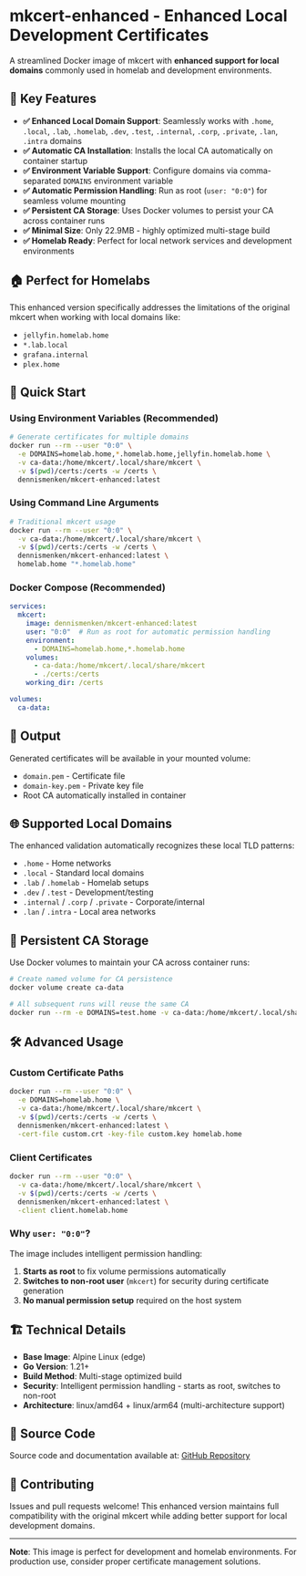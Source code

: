 # mkcert-enhanced - Enhanced Local Development Certificates

A streamlined Docker image of mkcert with **enhanced support for local domains** commonly used in homelab and development environments.

## 🚀 Key Features

- **✅ Enhanced Local Domain Support**: Seamlessly works with `.home`, `.local`, `.lab`, `.homelab`, `.dev`, `.test`, `.internal`, `.corp`, `.private`, `.lan`, `.intra` domains
- **✅ Automatic CA Installation**: Installs the local CA automatically on container startup
- **✅ Environment Variable Support**: Configure domains via comma-separated `DOMAINS` environment variable
- **✅ Automatic Permission Handling**: Run as root (`user: "0:0"`) for seamless volume mounting
- **✅ Persistent CA Storage**: Uses Docker volumes to persist your CA across container runs
- **✅ Minimal Size**: Only 22.9MB - highly optimized multi-stage build
- **✅ Homelab Ready**: Perfect for local network services and development environments

## 🏠 Perfect for Homelabs

This enhanced version specifically addresses the limitations of the original mkcert when working with local domains like:
- `jellyfin.homelab.home`
- `*.lab.local` 
- `grafana.internal`
- `plex.home`

## 🔧 Quick Start

### Using Environment Variables (Recommended)
```bash
# Generate certificates for multiple domains
docker run --rm --user "0:0" \
  -e DOMAINS=homelab.home,*.homelab.home,jellyfin.homelab.home \
  -v ca-data:/home/mkcert/.local/share/mkcert \
  -v $(pwd)/certs:/certs -w /certs \
  dennismenken/mkcert-enhanced:latest
```

### Using Command Line Arguments
```bash
# Traditional mkcert usage
docker run --rm --user "0:0" \
  -v ca-data:/home/mkcert/.local/share/mkcert \
  -v $(pwd)/certs:/certs -w /certs \
  dennismenken/mkcert-enhanced:latest \
  homelab.home "*.homelab.home"
```

### Docker Compose (Recommended)
```yaml
services:
  mkcert:
    image: dennismenken/mkcert-enhanced:latest
    user: "0:0"  # Run as root for automatic permission handling
    environment:
      - DOMAINS=homelab.home,*.homelab.home
    volumes:
      - ca-data:/home/mkcert/.local/share/mkcert
      - ./certs:/certs
    working_dir: /certs

volumes:
  ca-data:
```

## 📁 Output

Generated certificates will be available in your mounted volume:
- `domain.pem` - Certificate file
- `domain-key.pem` - Private key file
- Root CA automatically installed in container

## 🌐 Supported Local Domains

The enhanced validation automatically recognizes these local TLD patterns:
- `.home` - Home networks
- `.local` - Standard local domains  
- `.lab` / `.homelab` - Homelab setups
- `.dev` / `.test` - Development/testing
- `.internal` / `.corp` / `.private` - Corporate/internal
- `.lan` / `.intra` - Local area networks

## 💾 Persistent CA Storage

Use Docker volumes to maintain your CA across container runs:
```bash
# Create named volume for CA persistence
docker volume create ca-data

# All subsequent runs will reuse the same CA
docker run --rm -e DOMAINS=test.home -v ca-data:/home/mkcert/.local/share/mkcert ...
```

## 🛠️ Advanced Usage

### Custom Certificate Paths
```bash
docker run --rm --user "0:0" \
  -e DOMAINS=homelab.home \
  -v ca-data:/home/mkcert/.local/share/mkcert \
  -v $(pwd)/certs:/certs -w /certs \
  dennismenken/mkcert-enhanced:latest \
  -cert-file custom.crt -key-file custom.key homelab.home
```

### Client Certificates
```bash
docker run --rm --user "0:0" \
  -v ca-data:/home/mkcert/.local/share/mkcert \
  -v $(pwd)/certs:/certs -w /certs \
  dennismenken/mkcert-enhanced:latest \
  -client client.homelab.home
```

### Why `user: "0:0"`?
The image includes intelligent permission handling:
1. **Starts as root** to fix volume permissions automatically
2. **Switches to non-root user** (`mkcert`) for security during certificate generation
3. **No manual permission setup** required on the host system

## 🏗️ Technical Details

- **Base Image**: Alpine Linux (edge)
- **Go Version**: 1.21+
- **Build Method**: Multi-stage optimized build
- **Security**: Intelligent permission handling - starts as root, switches to non-root
- **Architecture**: linux/amd64 + linux/arm64 (multi-architecture support)

## 📖 Source Code

Source code and documentation available at: [GitHub Repository](https://github.com/dennismenken/mkcert)

## 🤝 Contributing

Issues and pull requests welcome! This enhanced version maintains full compatibility with the original mkcert while adding better support for local development domains.

---

**Note**: This image is perfect for development and homelab environments. For production use, consider proper certificate management solutions. 